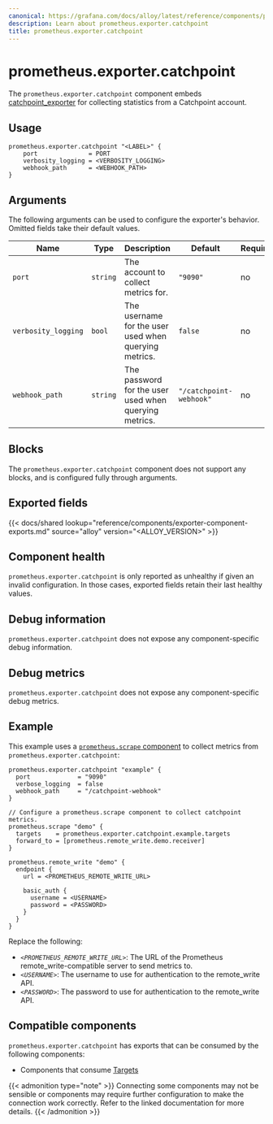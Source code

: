 ```yaml
---
canonical: https://grafana.com/docs/alloy/latest/reference/components/prometheus.exporter.catchpoint/
description: Learn about prometheus.exporter.catchpoint
title: prometheus.exporter.catchpoint
---
```


# prometheus.exporter.catchpoint

The `prometheus.exporter.catchpoint` component embeds
[catchpoint_exporter](https://github.com/grafana/catchpoint-prometheus-exporter) for collecting statistics from a Catchpoint account.

## Usage

```alloy
prometheus.exporter.catchpoint "<LABEL>" {
    port              = PORT
    verbosity_logging = <VERBOSITY_LOGGING>
    webhook_path      = <WEBHOOK_PATH>
}
```

## Arguments

The following arguments can be used to configure the exporter's behavior.
Omitted fields take their default values.

| Name                | Type     | Description                                           | Default                 | Required |
| ------------------- | -------- | ----------------------------------------------------- | ----------------------- | -------- |
| `port`              | `string` | The account to collect metrics for.                   | `"9090"`                | no       |
| `verbosity_logging` | `bool`   | The username for the user used when querying metrics. | `false`                 | no       |
| `webhook_path`      | `string` | The password for the user used when querying metrics. | `"/catchpoint-webhook"` | no       |

## Blocks

The `prometheus.exporter.catchpoint` component does not support any blocks, and is configured
fully through arguments.

## Exported fields

{{< docs/shared lookup="reference/components/exporter-component-exports.md" source="alloy" version="<ALLOY_VERSION>" >}}

## Component health

`prometheus.exporter.catchpoint` is only reported as unhealthy if given
an invalid configuration. In those cases, exported fields retain their last
healthy values.

## Debug information

`prometheus.exporter.catchpoint` does not expose any component-specific
debug information.

## Debug metrics

`prometheus.exporter.catchpoint` does not expose any component-specific
debug metrics.

## Example

This example uses a [`prometheus.scrape` component][scrape] to collect metrics
from `prometheus.exporter.catchpoint`:

```alloy
prometheus.exporter.catchpoint "example" {
  port             = "9090"
  verbose_logging  = false
  webhook_path     = "/catchpoint-webhook"
}

// Configure a prometheus.scrape component to collect catchpoint metrics.
prometheus.scrape "demo" {
  targets    = prometheus.exporter.catchpoint.example.targets
  forward_to = [prometheus.remote_write.demo.receiver]
}

prometheus.remote_write "demo" {
  endpoint {
    url = <PROMETHEUS_REMOTE_WRITE_URL>

    basic_auth {
      username = <USERNAME>
      password = <PASSWORD>
    }
  }
}
```

Replace the following:

- _`<PROMETHEUS_REMOTE_WRITE_URL>`_: The URL of the Prometheus remote_write-compatible server to send metrics to.
- _`<USERNAME>`_: The username to use for authentication to the remote_write API.
- _`<PASSWORD>`_: The password to use for authentication to the remote_write API.

[scrape]: ../prometheus.scrape/
[catchpoint_exporter]: https://github.com/grafana/catchpoint-prometheus-exporter

<!-- START GENERATED COMPATIBLE COMPONENTS -->

## Compatible components

`prometheus.exporter.catchpoint` has exports that can be consumed by the following components:

- Components that consume [Targets](../../compatibility/#targets-consumers)

{{< admonition type="note" >}}
Connecting some components may not be sensible or components may require further configuration to make the connection work correctly.
Refer to the linked documentation for more details.
{{< /admonition >}}

<!-- END GENERATED COMPATIBLE COMPONENTS -->
